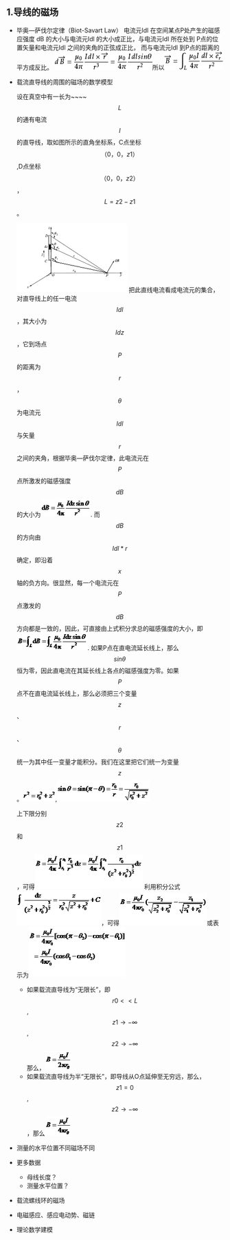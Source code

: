 ## 1.导线的磁场

* 毕奥—萨伐尔定律（Biot-Savart Law）
  电流元Idl 在空间某点P处产生的磁感应强度 dB 的大小与电流元Idl 的大小成正比，与电流元Idl 所在处到 P点的位置矢量和电流元Idl 之间的夹角的正弦成正比， 而与电流元Idl 到P点的距离的平方成反比。
  ![](/assets/3b292df5e0fe99251eb1aeda31a85edf8cb171ff[1].png)所以![](/assets/f31fbe096b63f6249234405d8544ebf81a4ca307[1].png)
* 载流直导线的周围的磁场的数学模型

  设在真空中有一长为~~~~$$L$$的通有电流$$I$$的直导线，取如图所示的直角坐标系，C点坐标$$（0，0，z1）$$,D点坐标$$（0，0，z2）$$，$$L=z2-z1$$。

  ![](/assets/图片1.png)
  把此直线电流看成电流元的集合，对直导线上的任一电流$$Idl$$，其大小为$$Idz$$，它到场点$$P$$的距离为$$r$$，$$θ$$为电流元$$Idl$$与矢量$$r$$之间的夹角，根据毕奥—萨伐尔定律，此电流元在$$P$$点所激发的磁感强度$$dB$$的大小为![](/assets/图片3.png).
  而$$dB$$的方向由$$Idl*r$$确定，即沿着$$x$$轴的负方向。很显然，每一个电流元在$$P$$点激发的$$dB$$方向都是一致的，因此，可直接由上式积分求总的磁感强度的大小，即![](/assets/图片4.png).
  如果P点在直电流延长线上，那么$$sinθ$$恒为零，因此直电流在其延长线上各点的磁感强度为零。如果$$P$$点不在直电流延长线上，那么必须把三个变量$$z$$、$$r$$、$$θ$$统一为其中任一变量才能积分。我们在这里把它们统一为变量$$z$$。![](/assets/图片5.png),![](/assets/图片6.png)

  上下限分别$$z2$$和$$z1$$，可得![](/assets/图片7.png)
  利用积分公式![](/assets/图片8.png)，可得![](/assets/图片9.png)或表示为![](/assets/图片10.png)

  * 如果载流直导线为“无限长”，即$$r0<<L$$,$$z1→-∞$$,$$z2→-∞$$那么，![](/assets/图片11.png)
  * 如果载流直导线为半“无限长”，即导线从O点延伸至无穷远，那么，$$z1=0$$,$$z2→-∞$$，那么![](/assets/图片12.png)

* 测量的水平位置不同磁场不同

* 更多数据

  * 母线长度？
  * 测量水平位置？


* 载流螺线环的磁场
* 电磁感应、感应电动势、磁链

* 理论数学建模



